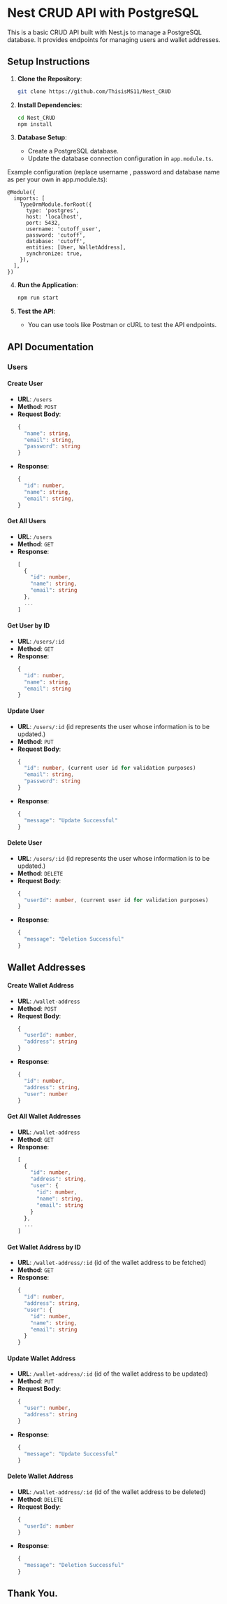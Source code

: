 # Nest CRUD API with PostgreSQL

This is a basic CRUD API built with Nest.js to manage a PostgreSQL database. It provides endpoints for managing users and wallet addresses.

## Setup Instructions

1. **Clone the Repository**: 
   ```bash
   git clone https://github.com/ThisisMS11/Nest_CRUD
   ```

2. **Install Dependencies**:
   ```bash
   cd Nest_CRUD
   npm install
   ```

3. **Database Setup**:
   - Create a PostgreSQL database.
   - Update the database connection configuration in `app.module.ts`.

Example configuration (replace username , password and database name as per your own in app.module.ts):
```
@Module({
  imports: [
    TypeOrmModule.forRoot({
      type: 'postgres',
      host: 'localhost',
      port: 5432,
      username: 'cutoff_user',
      password: 'cutoff',
      database: 'cutoff',
      entities: [User, WalletAddress],
      synchronize: true,
    }),
  ],
})
```

4. **Run the Application**:
   ```bash
   npm run start
   ```

5. **Test the API**:
   - You can use tools like Postman or cURL to test the API endpoints.

## API Documentation

### Users

#### Create User

- **URL**: `/users`
- **Method**: `POST`
- **Request Body**:
  ```typescript
  {
    "name": string,
    "email": string,
    "password": string
  }
  ```
- **Response**:
  ```typescript
  {
    "id": number,
    "name": string,
    "email": string,
  }
  ```

#### Get All Users

- **URL**: `/users`
- **Method**: `GET`
- **Response**:
  ```typescript
  [
    {
      "id": number,
      "name": string,
      "email": string
    },
    ...
  ]
  ```

#### Get User by ID

- **URL**: `/users/:id`
- **Method**: `GET`
- **Response**:
  ```typescript
  {
    "id": number,
    "name": string,
    "email": string
  }
  ```

#### Update User

- **URL**: `/users/:id` (id represents the user whose information is to be updated.)
- **Method**: `PUT`
- **Request Body**:
  ```typescript
  {
    "id": number, (current user id for validation purposes)
    "email": string,
    "password": string
  }
  ```
- **Response**:
  ```typescript
  {
    "message": "Update Successful"
  }
  ```

#### Delete User

- **URL**: `/users/:id` (id represents the user whose information is to be updated.)
- **Method**: `DELETE`
- **Request Body**:
  ```typescript
  {
    "userId": number, (current user id for validation purposes)
  }
  ```
- **Response**:
  ```typescript
  {
    "message": "Deletion Successful"
  }
  ```

## Wallet Addresses

#### Create Wallet Address

- **URL**: `/wallet-address`
- **Method**: `POST`
- **Request Body**:
  ```typescript
  {
    "userId": number,
    "address": string
  }
  ```
- **Response**:
  ```typescript
  {
    "id": number,
    "address": string,
    "user": number
  }
  ```

#### Get All Wallet Addresses

- **URL**: `/wallet-address`
- **Method**: `GET`
- **Response**:
  ```typescript
  [
    {
      "id": number,
      "address": string,
      "user": {
        "id": number,
        "name": string,
        "email": string
      }
    },
    ...
  ]
  ```

#### Get Wallet Address by ID

- **URL**: `/wallet-address/:id` (id of the wallet address to be fetched)
- **Method**: `GET`
- **Response**:
  ```typescript
  {
    "id": number,
    "address": string,
    "user": {
      "id": number,
      "name": string,
      "email": string
    }
  }
  ```

#### Update Wallet Address

- **URL**: `/wallet-address/:id` (id of the wallet address to be updated)
- **Method**: `PUT`
- **Request Body**:
  ```typescript
  {
    "user": number,
    "address": string
  }
  ```
- **Response**:
  ```typescript
  {
    "message": "Update Successful"
  }
  ```

#### Delete Wallet Address

- **URL**: `/wallet-address/:id` (id of the wallet address to be deleted)
- **Method**: `DELETE`
- **Request Body**:
  ```typescript
  {
    "userId": number  
  }
  ```
- **Response**:
  ```typescript
  {
    "message": "Deletion Successful"
  }
  ```


## Thank You.